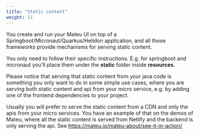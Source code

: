```yaml
---
title: "Static content"
weight: 11
---
```


You create and run your Mateu UI on top of a Springboot/Micronaut/Quarkus/Helidon application, and all those frameworks 
provide mechanisms for serving static content.

You only need to follow their specific instructions. E.g. for springboot and micronaut you'll place them under the **static** folder
inside **resources**.

Please notice that serving that static content from your java code is something you only want to do in some simple use cases,
where you are serving both static content and api from your micro service, e.g. by adding one of the frontend dependencies to your project. 

Usually you will prefer to serve the static content from a CDN and only the apis from your micro services. 
You have an example of that on the demos of Mateu, where all the static content is served from Netlify and the backend 
is only serving the api. See https://mateu.io/mateu-about/see-it-in-action/ 



